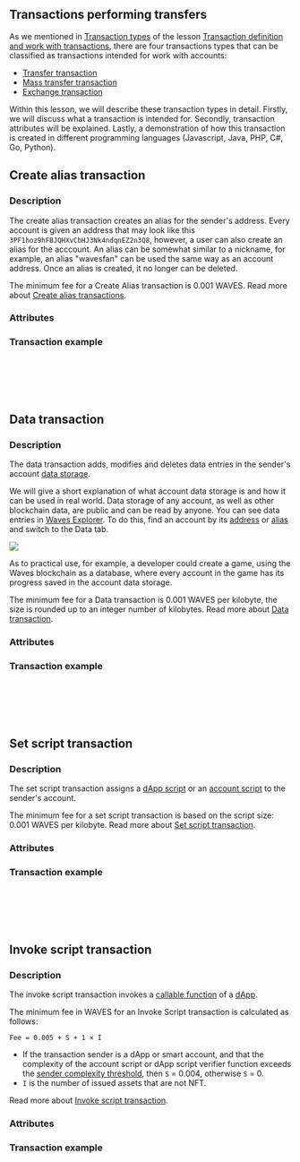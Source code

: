 ## Transactions performing transfers ##  

As we mentioned in [Transaction types]() of the lesson [Transaction definition and work with transactions](), there are four transactions types that can be classified as transactions intended for work with accounts:
- [Transfer transaction]()
- [Mass transfer transaction]()  
- [Exchange transaction]()

Within this lesson, we will describe these transaction types in detail. Firstly, we will discuss what a transaction is intended for. Secondly, transaction attributes will be explained. Lastly, a demonstration of how this transaction is created in different programming languages (Javascript, Java, PHP, C#, Go, Python).

## Create alias transaction ##

### Description ###

The create alias transaction creates an alias for the sender's address. Every account is given an address that may look like this `3PF1hoz9hFBJQHXvCbHJ3Nk4ndqnEZ2n3Q8`, however, a user can also create an alias for the acccount. An alias can be somewhat similar to a nickname, for example, an alias "wavesfan" can be used the same way as an account address. Once an alias is created, it no longer can be deleted. 

The minimum fee for a Create Alias transaction is 0.001 WAVES. Read more about [Create alias transactions](https://docs.waves.tech/en/blockchain/transaction-type/create-alias-transaction).

### Attributes ###

### Transaction example ###


<CodeBlock>

```js
```
```java
```
```php
```
```csharp
```
```go
```
```python
```

</CodeBlock>

## Data transaction ##

### Description ###

The data transaction adds, modifies and deletes data entries in the sender's account [data storage](https://docs.waves.tech/en/blockchain/account/account-data-storage).

We will give a short explanation of what account data storage is and how it can be used in real world. Data storage of any account, as well as other blockchain data, are public and can be read by anyone. You can see data entries in [Waves Explorer](https://wavesexplorer.com/). To do this, find an account by its [address](https://docs.waves.tech/en/blockchain/account/address) or [alias](https://docs.waves.tech/en/blockchain/account/alias) and switch to the Data tab. 

![](./img/datatx.png)

As to practical use, for example, a developer could create a game, using the Waves blockchain as a database, where every account in the game has its progress saved in the account data storage.

The minimum fee for a Data transaction is 0.001 WAVES per kilobyte, the size is rounded up to an integer number of kilobytes. Read more about [Data transaction](https://docs.waves.tech/en/blockchain/transaction-type/data-transaction).

### Attributes ###

### Transaction example ###

<CodeBlock>

```js
```
```java
```
```php
```
```csharp
```
```go
```
```python
```

</CodeBlock>

## Set script transaction ##

### Description ###

The set script transaction assigns a [dApp script]() or an [account script]() to the sender's account. 

The minimum fee for a set script transaction is based on the script size: 0.001 WAVES per kilobyte. Read more about [Set script transaction](https://docs.waves.tech/en/blockchain/transaction-type/set-script-transaction).

### Attributes ###

### Transaction example ###

<CodeBlock>

```js
```
```java
```
```php
```
```csharp
```
```go
```
```python
```

</CodeBlock>

## Invoke script transaction ##

### Description ###

The invoke script transaction invokes a [callable function]() of a [dApp]().

The minimum fee in WAVES for an Invoke Script transaction is calculated as follows:
```
Fee = 0.005 + S + 1 × I
```
- If the transaction sender is a dApp or smart account, and that the complexity of the account script or dApp script verifier function exceeds the [sender complexity threshold](https://docs.waves.tech/en/ride/limits/), then `S` = 0.004, otherwise `S` = 0.
- `I` is the number of issued assets that are not NFT.

Read more about [Invoke script transaction](https://docs.waves.tech/en/blockchain/transaction-type/invoke-script-transaction).

### Attributes ###

### Transaction example ###

<CodeBlock>

```js
```
```java
```
```php
```
```csharp
```
```go
```
```python
```

</CodeBlock>